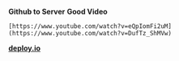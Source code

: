 **Github to Server**
**Good Video**
```
[https://www.youtube.com/watch?v=eQpIomFi2uM](https://www.youtube.com/watch?v=DufTz_ShMVw)
```

**[deploy.io](https://deploybot.com/)**
```
```

